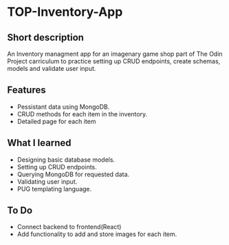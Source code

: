 # TOP-Inventory-App

## Short description
An Inventory managment app for an imagenary game shop part of The Odin Project carriculum to practice setting up CRUD endpoints, create schemas, models and validate user input. 

## Features
- Pessistant data using MongoDB.
- CRUD methods for each item in the inventory.
- Detailed page for each item

## What I learned
- Designing basic database models.
- Setting up CRUD endpoints.
- Querying MongoDB for requested data.
- Validating user input.
- PUG templating language.

## To Do
- Connect backend to frontend(React)
- Add functionality to add and store images for each item. 
